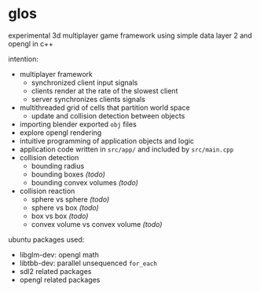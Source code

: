 # glos

experimental 3d multiplayer game framework using simple data layer 2 and opengl in c++

intention:
* multiplayer framework
  - synchronized client input signals
  - clients render at the rate of the slowest client
  - server synchronizes clients signals
* multithreaded grid of cells that partition world space
  - update and collision detection between objects
* importing blender exported `obj` files
* explore opengl rendering
* intuitive programming of application objects and logic
* application code written in `src/app/` and included by `src/main.cpp`
* collision detection
  - bounding radius
  - bounding boxes _(todo)_
  - bounding convex volumes _(todo)_
* collision reaction
  - sphere vs sphere _(todo)_
  - sphere vs box _(todo)_
  - box vs box _(todo)_
  - convex volume vs convex volume _(todo)_

ubuntu packages used:
* libglm-dev: opengl math
* libtbb-dev: parallel unsequenced `for_each`
* sdl2 related packages
* opengl related packages 
